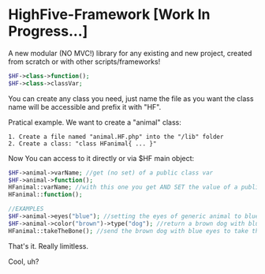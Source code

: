# HighFive-Framework [Work In Progress...]
A new modular (NO MVC!) library for any existing and new project, created from scratch or with other scripts/frameworks!
```php
$HF->class->function();
$HF->class->classVar;
```
You can create any class you need, just name the file as you want the class name will be accessible and prefix it with "HF".

Pratical example. We want to create a "animal" class:
```
1. Create a file named "animal.HF.php" into the "/lib" folder
2. Create a class: "class HFanimal{ ... }"
```
Now You can access to it directly or via $HF main object:
```php
$HF->animal->varName; //get (no set) of a public class var
$HF->animal->function();
HFanimal::varName; //with this one you get AND SET the value of a public class var 
HFanimal::function();

//EXAMPLES
$HF->animal->eyes("blue"); //setting the eyes of generic animal to blue
$HF->animal->color("brown")->type("dog"); //return a brown dog with blue eyes (because of the line above)
HFanimal::takeTheBone(); //send the brown dog with blue eyes to take the bone!
```
That's it. Really limitless.

Cool, uh?
